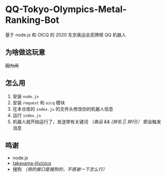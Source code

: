 # QQ-Tokyo-Olympics-Metal-Ranking-Bot
基于 node.js 和 OICQ 的 2020 东京奥运会奖牌榜 QQ 机器人

## 为啥做这玩意
~~因为闲~~

## 怎么用
1. 安装 `node.js`
2. 安装 `request` 和 `oicq` 模块
3. 在本仓库的 `index.js` 的文件头修改你的机器人信息
4. 运行 `index.js`
5. 机器人就开始运行了，发送带有关键词 *（奥运 && (排名 || 排行)）* 即会触发消息

## 鸣谢
- node.js
- [takayama-lily/oicq](https://github.com/takayama-lily/oicq)
- 搜狗 *（用的接口是搜狗的，不感谢一下怎么行）*
